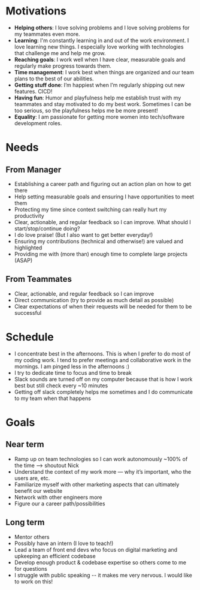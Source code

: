 # Motivations

- **Helping others**: I love solving problems and I love solving problems for my teammates even more.
- **Learning**: I'm constantly learning in and out of the work environment. I love learning new things. I especially love working with technologies that challenge me and help me grow.
- **Reaching goals**: I work well when I have clear, measurable goals and regularly make progress towards them.
- **Time management**: I work best when things are organized and our team plans to the best of our abilities.
- **Getting stuff done**: I’m happiest when I’m regularly shipping out new features. CICD!
- **Having fun**: Humor and playfulness help me establish trust with my teammates and stay motivated to do my best work. Sometimes I can be too serious, so the playfulness helps me be more present!
- **Equality**: I am passionate for getting more women into tech/software development roles.

# Needs

## From Manager

- Establishing a career path and figuring out an action plan on how to get there
- Help setting measurable goals and ensuring I have opportunities to meet them
- Protecting my time since context switching can really hurt my productivity
- Clear, actionable, and regular feedback so I can improve. What should I start/stop/continue doing?
- I do love praise! (But I also want to get better everyday!)
- Ensuring my contributions (technical and otherwise!) are valued and highlighted
- Providing me with (more than) enough time to complete large projects (ASAP)

## From Teammates

- Clear, actionable, and regular feedback so I can improve
- Direct communication (try to provide as much detail as possible)
- Clear expectations of when their requests will be needed for them to be successful

# Schedule

- I concentrate best in the afternoons. This is when I prefer to do most of my coding work. I tend to prefer meetings and collaborative work in the mornings. I am pinged less in the afternoons :) 
- I try to dedicate time to focus and time to break
- Slack sounds are turned off on my computer because that is how I work best but still check every ~10 minutes
- Getting off slack completely helps me sometimes and I do communicate to my team when that happens

# Goals

## Near term

- Ramp up on team technologies so I can work autonomously ~100% of the time --> shoutout Nick
- Understand the context of my work more — why it’s important, who the users are, etc.
- Familiarize myself with other marketing aspects that can ultimately benefit our website
- Network with other engineers more
- Figure our a career path/possibilities

## Long term

- Mentor others
- Possibly have an intern (I love to teach!)
- Lead a team of front end devs who focus on digital marketing and upkeeping an efficient codebase
- Develop enough product & codebase expertise so others come to me for questions
- I struggle with public speaking -- it makes me very nervous. I would like to work on this!
